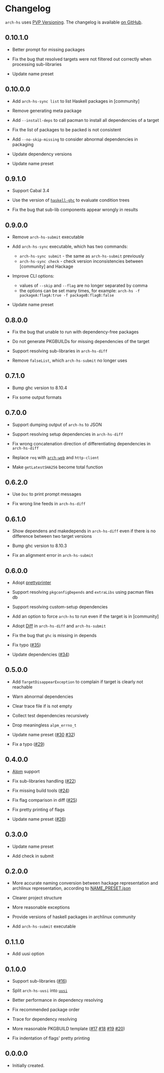 # Changelog

`arch-hs` uses [PVP Versioning][1].
The changelog is available [on GitHub][2].

## 0.10.1.0

* Better prompt for missing packages

* Fix the bug that resolved targets were not filtered out correctly when processing sub-libraries

* Update name preset

## 0.10.0.0

* Add `arch-hs-sync list` to list Haskell packages in [community]

* Remove generating meta package

* Add `--install-deps` to call pacman to install all dependencies of a target

* Fix the list of packages to be packed is not consistent

* Add `--no-skip-missing` to consider abnormal dependencies in packaging

* Update dependency versions

* Update name preset

## 0.9.1.0

* Support Cabal 3.4

* Use the version of [`haskell-ghc`](https://archlinux.org/packages/community/x86_64/ghc/) to evaluate condition trees

* Fix the bug that sub-lib components appear wrongly in results

## 0.9.0.0

* Remove `arch-hs-submit` executable

* Add `arch-hs-sync` executable, which has two commands:
  * `arch-hs-sync submit` - the same as `arch-hs-submit` previously
  * `arch-hs-sync check` - check version inconsistencies between [community] and Hackage

* Improve CLI options: 
  * values of `--skip` and `--flag` are no longer separated by comma
  * the options can be set many times, for example: `arch-hs -f packageA:flagA:true -f packageB:flagB:false`

* Update name preset

## 0.8.0.0

* Fix the bug that unable to run with dependency-free packages

* Do not generate PKGBUILDs for missing dependencies of the target

* Support resolving sub-libraries in `arch-hs-diff`

* Remove `falseList`, which `arch-hs-submit` no longer uses

## 0.7.1.0

* Bump ghc version to 8.10.4

* Fix some output formats

## 0.7.0.0

* Support dumping output of `arch-hs` to JSON

* Support resolving setup dependencies in `arch-hs-diff`

* Fix wrong concatenation direction of differentiating dependencies in `arch-hs-diff`

* Replace `req` with [`arch-web`](https://github.com/berberman/arch-web) and `http-client`

* Make `getLatestSHA256` become total function

## 0.6.2.0

* Use `Doc` to print prompt messages

* Fix wrong line feeds in `arch-hs-diff`

## 0.6.1.0

* Show dependens and makedepends in `arch-hs-diff` even if there is no difference between two target versions

* Bump ghc version to 8.10.3

* Fix an alignment error in `arch-hs-submit`

## 0.6.0.0

* Adopt [prettyprinter](https://hackage.haskell.org/package/prettyprinter)

* Support resolving `pkgconfigDepends` and `extraLibs` using pacman files db

* Support resolving custom-setup dependencies

* Add an option to force `arch-hs` to run even if the target is in [community] 

* Adopt [Diff](https://hackage.haskell.org/package/Diff) in `arch-hs-diff` and `arch-hs-submit`

* Fix the bug that `ghc` is missing in depends

* Fix typo ([#35](https://github.com/berberman/arch-hs/pull/35))

* Update dependencies ([#34](https://github.com/berberman/arch-hs/pull/34))

## 0.5.0.0

* Add `TargetDisappearException` to complain if target is clearly not reachable

* Warn abnormal dependencies

* Clear trace file if is not empty

* Collect test dependencies recursively

* Drop meaningless `alpm_errno_t`

* Update name preset ([#30](https://github.com/berberman/arch-hs/pull/30) [#32](https://github.com/berberman/arch-hs/pull/32))

* Fix a typo ([#29](https://github.com/berberman/arch-hs/pull/29))

## 0.4.0.0

* [Alpm](https://www.archlinux.org/pacman/libalpm.3.html) support

* Fix sub-libraries handling ([#22](https://github.com/berberman/arch-hs/issues/22))

* Fix missing build tools ([#24](https://github.com/berberman/arch-hs/issues/24))

* Fix flag comparison in diff ([#25](https://github.com/berberman/arch-hs/issues/25))

* Fix pretty printing of flags

* Update name preset ([#26](https://github.com/berberman/arch-hs/pull/26))

## 0.3.0.0

* Update name preset

* Add check in submit

## 0.2.0.0

* More accurate naming conversion between hackage representation and archlinux representation, according to [NAME_PRESET.json](https://github.com/berberman/arch-hs/blob/master/data/NAME_PRESET.json)

* Clearer project structure

* More reasonable exceptions

* Provide versions of haskell packages in archlinux community

* Add `arch-hs-submit` executable

## 0.1.1.0

* Add uusi option

## 0.1.0.0

* Support sub-libraries ([#16](https://github.com/berberman/arch-hs/issues/16))

* Split `arch-hs-uusi` into [`uusi`](https://github.com/berberman/uusi)

* Better performance in dependency resolving

* Fix recommended package order

* Trace for dependency resolving

* More reasonable PKGBUILD template ([#17](https://github.com/berberman/arch-hs/issues/16) [#18](https://github.com/berberman/arch-hs/issues/16) [#19](https://github.com/berberman/arch-hs/issues/16) [#20](https://github.com/berberman/arch-hs/issues/16))

* Fix indentation of flags' pretty printing

## 0.0.0.0

* Initially created.

[1]: https://pvp.haskell.org
[2]: https://github.com/berberman/arch-hs/releases
